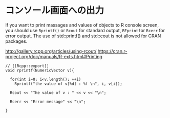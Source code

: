 # コンソール画面への出力

If you want to print massages and values of objects to R console screen, you should use `Rprintf()` or `Rcout` for standard output, `REprintf`or `Rcerr` for error output. The use of std::printf() and std::cout is not allowed for CRAN packages.

http://gallery.rcpp.org/articles/using-rcout/
https://cran.r-project.org/doc/manuals/R-exts.html#Printing

```
// [[Rcpp::export]]
void rprintf(NumericVector v){
  
  for(int i=0; i<v.length(); ++i)
    Rprintf("the value of v[%d] : %f \n", i, v[i]);
  
  Rcout << "The value of v : " << v << "\n";
  
  Rcerr << "Error message" << "\n";
  
}
```
